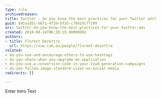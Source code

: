 ```yaml
---
type: rule
archivedreason: 
title: Twitter - Do you know the best practices for your Twitter ads?
guid: d45a1d5c-b871-4f39-bf35-c7082dc77109
uri: twitter-do-you-know-the-best-practices-for-your-twitter-ads
created: 2018-08-24T06:28:19.0000000Z
authors:
- title: Florent Dezettre
  url: https://ssw.com.au/people/florent-dezettre
related:
- do-you-use-and-encourage-others-to-use-hashtags
- do-you-share-when-you-upgrade-an-application
- do-you-use-a-conversion-code-in-your-lead-generation-campaigns
- do-you-follow-image-standard-sizes-on-social-media
redirects: []

---
```



Enter Intro Text
<br><excerpt class='endintro'></excerpt><br>



